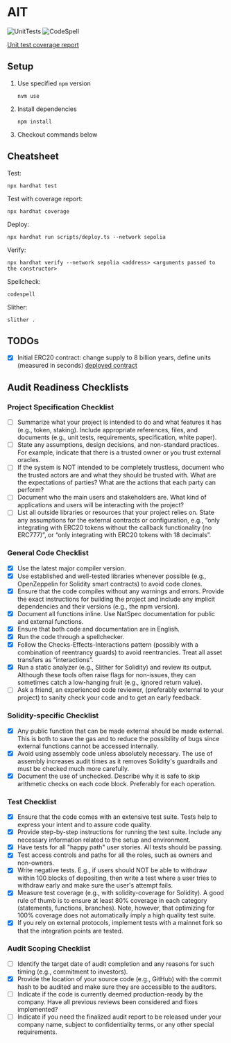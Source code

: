 # AIT

![UnitTests](https://github.com/mpiccmos/ait/actions/workflows/tests.yml/badge.svg)
![CodeSpell](https://github.com/mpiccmos/ait/actions/workflows/codespell.yml/badge.svg)

[Unit test coverage report](https://mpiccmos.github.io/ait/)

## Setup

1. Use specified `npm` version
   ```
   nvm use
   ```
1. Install dependencies
   ```
   npm install
   ```
1. Checkout commands below

## Cheatsheet

Test:
```
npx hardhat test
```

Test with coverage report:
```
npx hardhat coverage
```

Deploy:
```
npx hardhat run scripts/deploy.ts --network sepolia
```

Verify:
```
npx hardhat verify --network sepolia <address> <arguments passed to the constructor>
```

Spellcheck:
```
codespell
```

Slither:
```
slither .
```

## TODOs
- [x] Initial ERC20 contract: change supply to 8 billion years, define units (measured in seconds) [deployed contract](https://sepolia.etherscan.io/token/0x2c552c581b5c3cb21766e5f1b759713c0391b358#writeContract)

## Audit Readiness Checklists

### Project Specification Checklist

- [ ] Summarize what your project is intended to do and what features it has (e.g., token,
  staking). Include appropriate references, files, and documents (e.g., unit tests,
  requirements, specification, white paper).
- [ ] State any assumptions, design decisions, and non-standard practices. For example,
  indicate that there is a trusted owner or you trust external oracles.
- [ ] If the system is NOT intended to be completely trustless, document who the trusted
  actors are and what they should be trusted with. What are the expectations of parties?
  What are the actions that each party can perform?
- [ ] Document who the main users and stakeholders are. What kind of applications and
  users will be interacting with the project?
- [ ] List all outside libraries or resources that your project relies on. State any assumptions
  for the external contracts or configuration, e.g., “only integrating with ERC20 tokens
  without the callback functionality (no ERC777)”, or “only integrating with ERC20 tokens
  with 18 decimals”.

### General Code Checklist

- [x] Use the latest major compiler version.
- [x] Use established and well-tested libraries whenever possible (e.g., OpenZeppelin for
  Solidity smart contracts) to avoid code clones.
- [x] Ensure that the code compiles without any warnings and errors. Provide the exact
  instructions for building the project and include any implicit dependencies and their
  versions (e.g., the npm version).
- [x] Document all functions inline. Use NatSpec documentation for public and external
  functions.
- [x] Ensure that both code and documentation are in English.
- [x] Run the code through a spellchecker.
- [x] Follow the Checks-Effects-Interactions pattern (possibly with a combination of
  reentrancy guards) to avoid reentrancies. Treat all asset transfers as “interactions”.
- [x] Run a static analyzer (e.g., Slither for Solidity) and review its output. Although these
  tools often raise flags for non-issues, they can sometimes catch a low-hanging fruit (e.g.,
  ignored return value).
- [ ] Ask a friend, an experienced code reviewer, (preferably external to your project) to sanity
  check your code and to get an early feedback.

### Solidity-specific Checklist

- [x] Any public function that can be made external should be made external. This is
  both to save the gas and to reduce the possibility of bugs since external functions cannot
  be accessed internally.
- [x] Avoid using assembly code unless absolutely necessary. The use of assembly increases
  audit times as it removes Solidity's guardrails and must be checked much more carefully.
- [x] Document the use of unchecked. Describe why it is safe to skip arithmetic checks on
  each code block. Preferably for each operation.

### Test Checklist

- [x] Ensure that the code comes with an extensive test suite. Tests help to express your
intent and to assure code quality.
- [x] Provide step-by-step instructions for running the test suite. Include any necessary
  information related to the setup and environment.
- [x] Have tests for all "happy path" user stories. All tests should be passing.
- [x] Test access controls and paths for all the roles, such as owners and non-owners.
- [x] Write negative tests. E.g., if users should NOT be able to withdraw within 100 blocks of
  depositing, then write a test where a user tries to withdraw early and make sure the
  user's attempt fails.
- [x] Measure test coverage (e.g., with solidity-coverage for Solidity). A good rule of thumb is
  to ensure at least 80% coverage in each category (statements, functions, branches).
  Note, however, that optimizing for 100% coverage does not automatically imply a high
  quality test suite.
- [x] If you rely on external protocols, implement tests with a mainnet fork so that the
integration points are tested.

### Audit Scoping Checklist

- [ ] Identify the target date of audit completion and any reasons for such timing (e.g.,
  commitment to investors).
- [x] Provide the location of your source code (e.g., GitHub) with the commit hash to be
  audited and make sure they are accessible to the auditors.
- [ ] Indicate if the code is currently deemed production-ready by the company. Have all
  previous reviews been considered and fixes implemented?
- [ ] Indicate if you need the finalized audit report to be released under your company name,
  subject to confidentiality terms, or any other special requirements.
